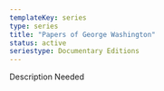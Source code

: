 ```yaml
---
templateKey: series
type: series
title: "Papers of George Washington"
status: active
seriestype: Documentary Editions
---
```

Description Needed